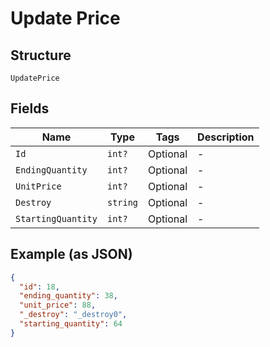 
# Update Price

## Structure

`UpdatePrice`

## Fields

| Name | Type | Tags | Description |
|  --- | --- | --- | --- |
| `Id` | `int?` | Optional | - |
| `EndingQuantity` | `int?` | Optional | - |
| `UnitPrice` | `int?` | Optional | - |
| `Destroy` | `string` | Optional | - |
| `StartingQuantity` | `int?` | Optional | - |

## Example (as JSON)

```json
{
  "id": 18,
  "ending_quantity": 38,
  "unit_price": 88,
  "_destroy": "_destroy0",
  "starting_quantity": 64
}
```

